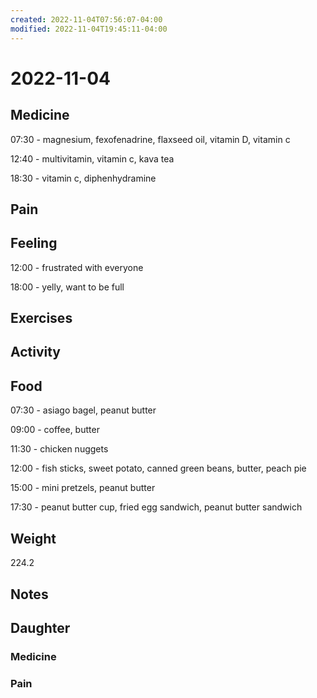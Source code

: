 ```yaml
---
created: 2022-11-04T07:56:07-04:00
modified: 2022-11-04T19:45:11-04:00
---
```


# 2022-11-04

## Medicine

07:30 - magnesium, fexofenadrine, flaxseed oil, vitamin D, vitamin c 

12:40 - multivitamin, vitamin c, kava tea

18:30 - vitamin c, diphenhydramine 

## Pain


## Feeling

12:00 - frustrated with everyone 

18:00 - yelly, want to be full

## Exercises


## Activity


## Food

07:30 - asiago bagel, peanut butter 

09:00 - coffee, butter

11:30 - chicken nuggets

12:00 - fish sticks, sweet potato, canned green beans, butter, peach pie

15:00 - mini pretzels, peanut butter

17:30 - peanut butter cup, fried egg sandwich, peanut butter sandwich

## Weight

224.2

## Notes

## Daughter


### Medicine


### Pain

